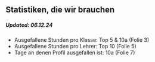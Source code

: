 ## Statistiken, die wir brauchen

##### Updated: 06.12.24
- Ausgefallene Stunden pro Klasse: Top 5 & 10a (Folie 3)
- Ausgefallene Stunden pro Lehrer: Top 10 (Folie 5)
- Tage an denen Profil ausgefallen ist: 10a (Folie 7)